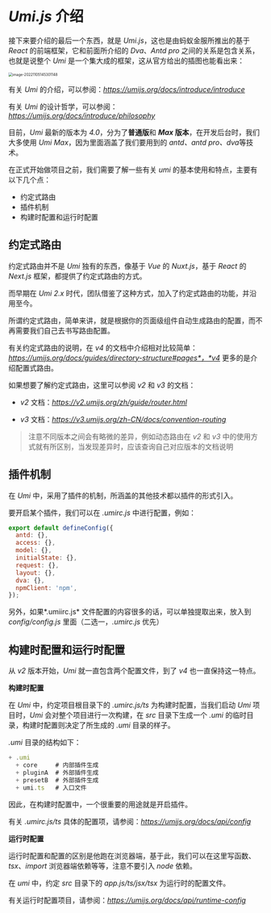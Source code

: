 # *Umi.js* 介绍

接下来要介绍的最后一个东西，就是 *Umi.js*，这也是由蚂蚁金服所推出的基于 *React* 的前端框架，它和前面所介绍的 *Dva*、*Antd pro* 之间的关系是包含关系，也就是说整个 *Umi* 是一个集大成的框架，这从官方给出的插图也能看出来：

<img src="https://s2.loli.net/2024/10/28/iOE8n25YGCMbjev.png" alt="image-20221105145301148" style="zoom:50%;" />

有关 *Umi* 的介绍，可以参阅：*https://umijs.org/docs/introduce/introduce*

有关 *Umi* 的设计哲学，可以参阅：*https://umijs.org/docs/introduce/philosophy*



目前，*Umi* 最新的版本为 *4.0*，分为了**普通版**和 ***Max* 版本**，在开发后台时，我们大多使用 *Umi Max*，因为里面涵盖了我们要用到的 *antd、antd pro、dva*等技术。

在正式开始做项目之前，我们需要了解一些有关 *umi* 的基本使用和特点，主要有以下几个点：

- 约定式路由
- 插件机制
- 构建时配置和运行时配置



## 约定式路由

约定式路由并不是 *Umi* 独有的东西，像基于 *Vue* 的 *Nuxt.js*，基于 *React* 的 *Next.js* 框架，都提供了约定式路由的方式。

而早期在 *Umi 2.x* 时代，团队借鉴了这种方式，加入了约定式路由的功能，并沿用至今。

所谓约定式路由，简单来讲，就是根据你的页面级组件自动生成路由的配置，而不再需要我们自己去书写路由配置。

有关约定式路由的说明，在 *v4* 的文档中介绍相对比较简单：*https://umijs.org/docs/guides/directory-structure#pages*，*v4* 更多的是介绍配置式路由。

如果想要了解约定式路由，这里可以参阅 *v2* 和 *v3* 的文档：

- *v2* 文档：*https://v2.umijs.org/zh/guide/router.html*

- *v3* 文档：*https://v3.umijs.org/zh-CN/docs/convention-routing*

> 注意不同版本之间会有略微的差异，例如动态路由在 *v2* 和 *v3* 中的使用方式就有所区别，当发现差异时，应该查询自己对应版本的文档说明



## 插件机制

在 *Umi* 中，采用了插件的机制，所涵盖的其他技术都以插件的形式引入。

要开启某个插件，我们可以在 *.umirc.js* 中进行配置，例如：

```js
export default defineConfig({
  antd: {},
  access: {},
  model: {},
  initialState: {},
  request: {},
  layout: {},
  dva: {},
  npmClient: 'npm',
});
```

另外，如果*.umiirc.js* 文件配置的内容很多的话，可以单独提取出来，放入到 *config/config.js* 里面（二选一，*.umirc.js* 优先）



## 构建时配置和运行时配置

从 *v2* 版本开始，*Umi* 就一直包含两个配置文件，到了 *v4* 也一直保持这一特点。

**构建时配置**

在 *Umi* 中，约定项目根目录下的 *.umirc.js/ts* 为构建时配置，当我们启动 *Umi* 项目时，*Umi* 会对整个项目进行一次构建，在 *src* 目录下生成一个 *.umi* 的临时目录，构建时配置则决定了所生成的 *.umi* 目录的样子。

*.umi* 目录的结构如下：

```js
+ .umi
  + core     # 内部插件生成
  + pluginA  # 外部插件生成
  + presetB  # 外部插件生成
  + umi.ts   # 入口文件
```

因此，在构建时配置中，一个很重要的用途就是开启插件。

有关 *.umirc.js/ts* 具体的配置项，请参阅：*https://umijs.org/docs/api/config*



**运行时配置**

运行时配置和配置的区别是他跑在浏览器端，基于此，我们可以在这里写函数、*tsx*、*import* 浏览器端依赖等等，注意不要引入 *node* 依赖。

在 *umi* 中，约定 *src* 目录下的 *app.js/ts/jsx/tsx* 为运行时的配置文件。

有关运行时配置项目，请参阅：*https://umijs.org/docs/api/runtime-config*



